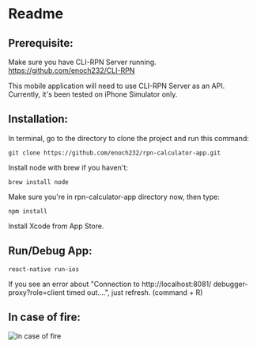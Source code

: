 # Readme

## Prerequisite:

Make sure you have CLI-RPN Server running. https://github.com/enoch232/CLI-RPN

This mobile application will need to use CLI-RPN Server as an API.
Currently, it's been tested on iPhone Simulator only.

## Installation:

In terminal, go to the directory to clone the project and run this command:
```
git clone https://github.com/enoch232/rpn-calculator-app.git
```

Install node with brew if you haven't:
```
brew install node
```

Make sure you're in rpn-calculator-app directory now, then type:
```
npm install
```

Install Xcode from App Store.

## Run/Debug App:

```
react-native run-ios
```

If you see an error about "Connection to http://localhost:8081/ debugger-proxy?role=client timed out....", just refresh. (command + R)

## In case of fire:
![In case of fire](https://encrypted-tbn0.gstatic.com/images?q=tbn:ANd9GcQrlIOOBKIPboA5ztQHZlTtiLE4Fs6VAH1jlIBhslnkgFCuwByg1w)
